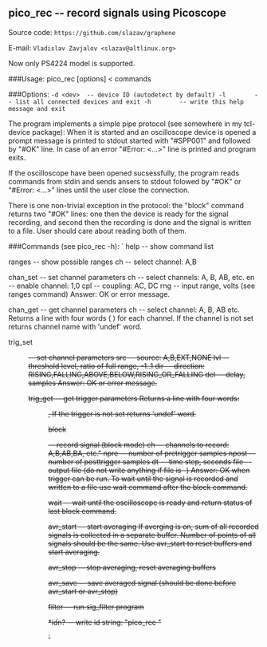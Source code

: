 ## pico_rec -- record signals using Picoscope

Source code: `https://github.com/slazav/graphene`

E-mail: `Vladislav Zavjalov <slazav@altlinux.org>`

Now only PS4224 model is supported.

###Usage: pico_rec [options] < commands

###Options:
`
 -d <dev>  -- device ID (autodetect by default)
 -l        -- list all connected devices and exit
 -h        -- write this help message and exit
`

The program implements a simple pipe protocol (see somewhere in my
tcl-device package): When it is started and an oscilloscope device is opened
a prompt message is printed to stdout started with "#SPP001" and followed
by "#OK" line. In case of an error "#Error: <...>" line is printed and
program exits.

If the oscilloscope have been opened sucsessfully, the program reads
commands from stdin and sends ansers to stdout folowed by "#OK" or
"#Error: <...>" lines until the user  close the connection.

There is one non-trivial exception in the protocol: the "block" command
returns two "#OK" lines: one then the device is ready for the signal
recording, and second then the recording is done and the signal is
written to a file. User should care about reading both of them.

###Commands (see pico_rec -h):
`
help -- show command list

ranges <ch> -- show possible ranges
   ch  -- select channel: A,B

chan_set <ch> <en> <cpl> <rng> -- set channel parameters
   ch  -- select channels: A, B, AB, etc.
   en  -- enable channel: 1,0
   cpl -- coupling: AC, DC
   rng -- input range, volts (see ranges command)
Answer: OK or error message.

chan_get <ch>  -- get channel parameters
   ch  -- select channel: A, B, AB etc.
Returns a line with four words (<ch> <en> <cpl> <rng>) for each channel.
If the channel is not set returns channel name with 'undef' word.

trig_set <src> <lvl> <dir> <del> -- set channel parameters
   src -- source: A,B,EXT,NONE
   lvl -- threshold level, ratio of full range, -1..1
   dir -- direction: RISING,FALLING,ABOVE,BELOW,RISING_OR_FALLING
   del -- delay, samples
Answer: OK or error message.

trig_get  -- get trigger parameters
  Returns a line with four words: <src> <lvl> <dir> <del>,
  If the trigger is not set returns 'undef' word.

block <ch> <npre> <npost> <dt> <file> -- record signal (block mode)
   ch    -- channels to record: A,B,AB,BA, etc."
   npre  -- number of pretrigger samples
   npost -- number of posttrigger samples
   dt    -- time step, seconds
   file  -- output file (do not write anything if file is -)
   Answer: OK when trigger can be run. To wait until the signal is
   recorded and written to a file use wait command after the block command.

wait -- wait until the oscilloscope is ready and return status
   of last block command.

avr_start -- start averaging
   If averging is on, sum of all recorded signals is collected in a separate buffer.
   Number of points of all signals should be the same.
   Use avr_start to reset buffers and start averaging.

avr_stop -- stop averaging, reset averaging buffers

avr_save <fname> -- save averaged signal (should be done before avr_start or avr_stop)

filter <file> <args> -- run sig_filter program

*idn? -- write id string: "pico_rec <VERSION>"

`
